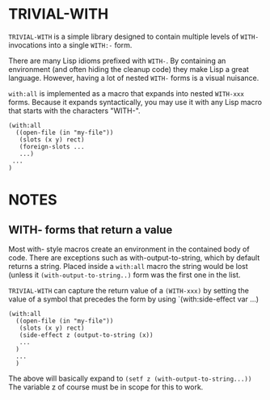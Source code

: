 # TRIVIAL-WITH

`TRIVIAL-WITH` is a simple library designed to contain multiple levels of `WITH-` invocations into a single `WITH:-` form.  

There are many Lisp idioms prefixed with `WITH-`.  By containing an environment (and often hiding the cleanup code) they make Lisp a great language.  However, having a lot of nested `WITH-` forms is a visual nuisance.

`with:all` is implemented as a macro that expands into nested `WITH-xxx` forms.  Because it expands syntactically, you may use it with any Lisp macro that starts with the characters "WITH-".
```
(with:all
  ((open-file (in "my-file"))
   (slots (x y) rect)
   (foreign-slots ...
   ...)
 ...
)
```


# NOTES

## WITH- forms that return a value

Most with- style macros create an environment in the contained body of code.  There are exceptions such as with-output-to-string, which by default returns a string.  Placed inside a `with:all` macro the string would be lost (unless it `(with-output-to-string..)` form was the first one in the list.

`TRIVIAL-WITH` can capture the return value of a `(WITH-xxx)` by setting the value of a symbol that precedes the form by using `(with:side-effect var ...)

```
(with:all
  ((open-file (in "my-file"))
   (slots (x y) rect)
   (side-effect z (output-to-string (x))
   ...
  )
  ...
  )
```
The above will basically expand to `(setf z (with-output-to-string...))`  The variable z of course must be in scope for this to work.
